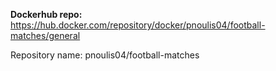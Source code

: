 **Dockerhub repo:** https://hub.docker.com/repository/docker/pnoulis04/football-matches/general

Repository name: pnoulis04/football-matches
